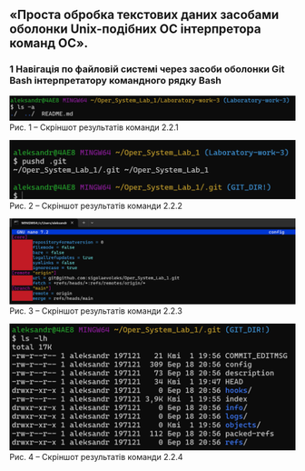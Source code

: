 ## «Проста обробка текстових даних засобами оболонки Unix-подібних ОС інтерпретора команд ОС».
### 1 Навігація по файловій системі через засоби оболонки Git Bash інтерпретатору командного рядку Bash


![Скріншот 2.2.1](2.2.1.png) 
Рис. 1 – Скріншот результатів команди 2.2.1


![Скріншот 2.2.2](2.2.2.png)
Рис. 2 – Скріншот результатів команди 2.2.2


![Скріншот 2.2.3](2.2.3.png)
Рис. 3 – Скріншот результатів команди 2.2.3


![Скріншот 2.2.4](2.2.4.png)
Рис. 4 – Скріншот результатів команди 2.2.4
